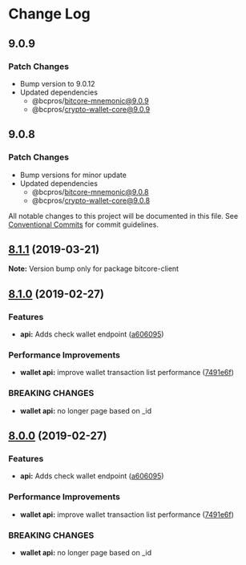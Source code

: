 # Change Log

## 9.0.9

### Patch Changes

- Bump version to 9.0.12
- Updated dependencies
  - @bcpros/bitcore-mnemonic@9.0.9
  - @bcpros/crypto-wallet-core@9.0.9

## 9.0.8

### Patch Changes

- Bump versions for minor update
- Updated dependencies
  - @bcpros/bitcore-mnemonic@9.0.8
  - @bcpros/crypto-wallet-core@9.0.8

All notable changes to this project will be documented in this file.
See [Conventional Commits](https://conventionalcommits.org) for commit guidelines.

## [8.1.1](https://github.com/matiu/bitcore/compare/v8.1.0...v8.1.1) (2019-03-21)

**Note:** Version bump only for package bitcore-client

## [8.1.0](https://github.com/nitsujlangston/bitcore/compare/v5.0.0-beta.44...v8.1.0) (2019-02-27)

### Features

- **api:** Adds check wallet endpoint ([a606095](https://github.com/nitsujlangston/bitcore/commit/a606095))

### Performance Improvements

- **wallet api:** improve wallet transaction list performance ([7491e6f](https://github.com/nitsujlangston/bitcore/commit/7491e6f))

### BREAKING CHANGES

- **wallet api:** no longer page based on \_id

## [8.0.0](https://github.com/nitsujlangston/bitcore/compare/v5.0.0-beta.44...v8.0.0) (2019-02-27)

### Features

- **api:** Adds check wallet endpoint ([a606095](https://github.com/nitsujlangston/bitcore/commit/a606095))

### Performance Improvements

- **wallet api:** improve wallet transaction list performance ([7491e6f](https://github.com/nitsujlangston/bitcore/commit/7491e6f))

### BREAKING CHANGES

- **wallet api:** no longer page based on \_id
